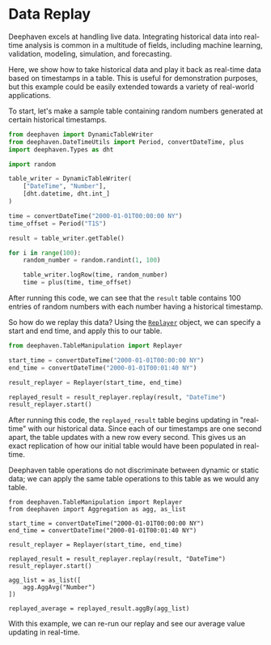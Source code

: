 # Data Replay

Deephaven excels at handling live data. Integrating historical data into real-time analysis is common in a multitude of fields, including machine learning, validation, modeling, simulation, and forecasting.

Here, we show how to take historical data and play it back as real-time data based on timestamps in a table. This is useful for demonstration purposes, but this example could be easily extended towards a variety of real-world applications.

To start, let's make a sample table containing random numbers generated at certain historical timestamps.

```python
from deephaven import DynamicTableWriter
from deephaven.DateTimeUtils import Period, convertDateTime, plus
import deephaven.Types as dht

import random

table_writer = DynamicTableWriter(
    ["DateTime", "Number"],
    [dht.datetime, dht.int_]
)

time = convertDateTime("2000-01-01T00:00:00 NY")
time_offset = Period("T1S")

result = table_writer.getTable()

for i in range(100):
    random_number = random.randint(1, 100)

    table_writer.logRow(time, random_number)
    time = plus(time, time_offset)
```

After running this code, we can see that the `result` table contains 100 entries of random numbers with each number having a historical timestamp.

So how do we replay this data? Using the [`Replayer`](https://deephaven.io/core/docs/reference/table-operations/create/Replayer/) object, we can specify a start and end time, and apply this to our table.

```python
from deephaven.TableManipulation import Replayer

start_time = convertDateTime("2000-01-01T00:00:00 NY")
end_time = convertDateTime("2000-01-01T00:01:40 NY")

result_replayer = Replayer(start_time, end_time)

replayed_result = result_replayer.replay(result, "DateTime")
result_replayer.start()
```

After running this code, the `replayed_result` table begins updating in "real-time" with our historical data. Since each of our timestamps are one second apart, the table updates with a new row every second. This gives us an exact replication of how our initial table would have been populated in real-time.

Deephaven table operations do not discriminate between dynamic or static data; we can apply the same table operations to this table as we would any table.

```
from deephaven.TableManipulation import Replayer
from deephaven import Aggregation as agg, as_list

start_time = convertDateTime("2000-01-01T00:00:00 NY")
end_time = convertDateTime("2000-01-01T00:01:40 NY")

result_replayer = Replayer(start_time, end_time)

replayed_result = result_replayer.replay(result, "DateTime")
result_replayer.start()

agg_list = as_list([
    agg.AggAvg("Number")
])

replayed_average = replayed_result.aggBy(agg_list)
```

With this example, we can re-run our replay and see our average value updating in real-time.
